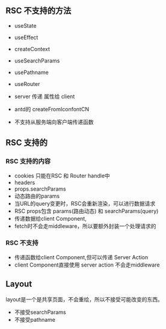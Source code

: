 ## RSC 不支持的方法

- useState
- useEffect
- createContext


- useSearchParams
- usePathname
- useRouter

- server 传递 属性给 client
- antd的 createFromIconfontCN
- 不支持从服务端向客户端传递函数

## RSC 支持的

[//]: # (- useCallback)

### RSC 支持的内容

- cookies 只能在RSC 和 Router handle中
- headers
- props.searchParams
- 动态路由的params
- 当URL的query变更时，RSC会重新渲染，可以进行数据请求
- RSC props包含 params(路由动态) 和 searchParams(query)
- 传递数据给client Component,
- fetch时不会走middleware，所以要额外封装一个处理请求的

### RSC 不支持
- 传递函数给client Component,但可以传递 Server Action
- client Component直接使用 server action 不会走middleware

## Layout
layout是一个是共享页面，不会重绘，所以不接受可能改变的东西。
- 不接受searchParams
- 不接受pathname